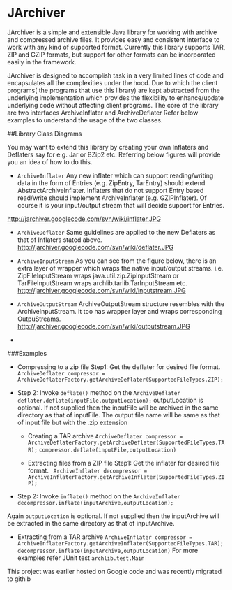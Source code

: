 # JArchiver



JArchiver is a simple and extensible Java library for working with archive and compressed archive files. It provides easy and consistent interface to work with any kind of supported format.
Currently this library supports TAR, ZIP and GZIP formats, but support for other formats can be incorporated easily in the framework.

JArchiver is designed to accomplish task in a very limited lines of code and encapsulates all the complexities under the hood. Due to which the client programs( the programs that use this library) are kept abstracted from the underlying implementation which provides the flexibility to enhance/update underlying code without affecting client programs. The core of the library are two interfaces ArchiveInflater and ArchiveDeflater Refer below examples to understand the usage of the two classes.


##Library Class Diagrams

You may want to extend this library by creating your own Inflaters and Deflaters say for e.g. Jar or BZip2 etc. Referring below figures will provide you an idea of how to do this.

* `ArchiveInflater` Any new inflater which can support reading/writing data in the form of Entries (e.g. ZipEntry, TarEntry) should extend AbstractArchiveInflater. Inflaters that do not support Entry based read/write should implement ArchiveInflater (e.g. GZIPInflater). Of course it is your input/output stream that will decide support for Entries.

http://jarchiver.googlecode.com/svn/wiki/inflater.JPG

* `ArchiveDeflater` Same guidelines are applied to the new Deflaters as that of Inflaters stated above. http://jarchiver.googlecode.com/svn/wiki/deflater.JPG

* `ArchiveInputStream` As you can see from the figure below, there is an extra layer of wrapper which wraps the native input/output streams. i.e. ZipFileInputStream wraps java.util.zip.ZipInputStream or TarFileInputStream wraps archlib.tarlib.TarInputStream etc. http://jarchiver.googlecode.com/svn/wiki/inputstream.JPG

* `ArchiveOutputStream` ArchiveOutputStream structure resembles with the ArchiveInputStream. It too has wrapper layer and wraps corresponding OutpuStreams. http://jarchiver.googlecode.com/svn/wiki/outputstream.JPG
* 


###Examples

* Compressing to a zip file Step1: Get the deflater for desired file format. ` ArchiveDeflater compressor = ArchiveDeflaterFactory.getArchiveDeflater(SupportedFileTypes.ZIP);`


* Step 2: Invoke `deflate()` method on the `ArchiveDeflater deflater.deflate(inputFile,outputLocation);` outputLocation is optional. If not supplied then the inputFile will be archived in the same directory as that of inputFile. The output file name will be same as that of input file but with the .zip extension

   * Creating a TAR archive `ArchiveDeflater compressor = ArchiveDeflaterFactory.getArchiveDeflater(SupportedFileTypes.TAR);` `compressor.deflate(inputFile,outputLocation)`

   * Extracting files from a ZIP file Step1: Get the inflater for desired file format. ` ArchiveInflater decompressor = ArchiveInflaterFactory.getArchiveInflater(SupportedFileTypes.ZIP);`



* Step 2: Invoke `inflate()` method on the `ArchiveInflater decompressor.inflate(inputArchive,outputLocation);`

Again `outputLocation` is optional. If not supplied then the inputArchive will be extracted in the same directory as that of inputArchive.

  * Extracting from a TAR archive `ArchiveInflater compressor = ArchiveInflaterFactory.getArchiveInflater(SupportedFileTypes.TAR); decompressor.inflate(inputArchive,outputLocation)`
For more examples refer JUnit test `archlib.test.Main`


This project was earlier hosted on Google code and was recently migrated to githib
